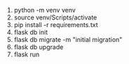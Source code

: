 
1. python -m venv venv
2. source venv/Scripts/activate  
3. pip install -r requirements.txt
4. flask db init
5. flask db migrate -m "initial migration"
6. flask db upgrade
7. flask run
